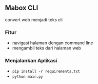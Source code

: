 ## Mabox CLI
convert web menjadi teks cli

### Fitur
- navigasi halaman dengan command line
- mengambil teks dari halaman web

### Menjalankan Aplikasi
- `pip install -r requirements.txt`
- `python main.py`